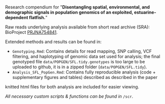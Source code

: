 Research compendium for "**Disentangling spatial, environmental, and demographic signals in population genomics of an exploited, estuarine-dependent flatfish.**"

Raw reads underlying analysis available from short read archive (SRA): BioProject [PRJNA754841](http://www.ncbi.nlm.nih.gov/bioproject/754841).

Extended methods and results can be found in:

* `Genotyping.Rmd`: Contains details for read mapping, SNP calling, VCF filtering, and haplotyping of genomic data set used for analysis; the final genotyped file `data/POPGEN/SFL.tidy.genotypes` is too large to be uploaded to github, it is in a zipped folder (`data/POPGEN/SFL.tidy`).
* `Analysis_SFL_PopGen.Rmd`: Contains fully reproducible analysis (code + supplementary figures and tables) described as described in the paper

knitted html files for both analysis are included for easier viewing.

*All necessary custom scripts & functions can be found in* `/scr`. 
